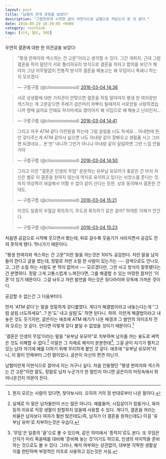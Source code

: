 ```yaml
---
layout: post
title: "남혐의 전개 과정을 보았다"
description: "그럴듯하게 시작한 글이 어떤식으로 남혐으로 치닫는지 본 것 같다."
date: 2016-05-29 16:39:05 +0900
category: rezthink
tags: [시사, 혐오, SNS]
---
```


우연히 결혼에 대한 한 의견글을 보았다:


<blockquote class="twitter-tweet" data-lang="ko"><p lang="ko" dir="ltr">&quot;평생 한여자와 섹스하는 건 고문&quot;이라고 생각할 수 있다. 그건 개취지. 근데 그럼 결혼을 하지 말던가 서로 폴리아모리 방식으로 결혼을 하자고 합의를 보던가 해야지 그냥 아무말없이 전통적 방식의 결혼을 해놓고는 왜 무덤이니 족쇄니 하는지 모르겠다</p>&mdash; 구름구름 (@cloooooooooud) <a href="https://twitter.com/cloooooooooud/status/705627978252746752">2016-03-04 14:36</a></blockquote>

<blockquote class="twitter-tweet" data-conversation="none" data-lang="ko"><p lang="ko" dir="ltr">서로 성생활에 대한 가치관이 안맞으면 결혼을 하질 말아야지 평생 한 여자랑만 섹스하는 게 고문같으면 주례가 검은머리 파뿌리 될때까지 서로만을 사랑하겠습니까 할때 싫어요 안돼요 하지마세요 했어야지 왜 지입으로 예 해놓고 난리인지...</p>&mdash; 구름구름 (@cloooooooooud) <a href="https://twitter.com/cloooooooooud/status/705629129509449732">2016-03-04 14:41</a></blockquote>

<blockquote class="twitter-tweet" data-conversation="none" data-lang="ko"><p lang="ko" dir="ltr">그리고 자꾸 ATM 같다 이런말을 하는데 그럼 살림을 너도 하세요... 아내한테 돈만 갖다주는게 ATM 같아서 싫으면 너도 아내랑 같이 장봐오고 생필품 사고 그러면 되겠네요... 돈&#39;만&#39; 내니까 그런거 아니냐 아내랑 같이 살림하면 그런 느낌 안들거야</p>&mdash; 구름구름 (@cloooooooooud) <a href="https://twitter.com/cloooooooooud/status/705631492098002944">2016-03-04 14:50</a></blockquote>

<blockquote class="twitter-tweet" data-conversation="none" data-lang="ko"><p lang="ko" dir="ltr">그리고 이런 &quot;결혼은 인생의 무덤&quot; 운운하는 유부남 유모어가 좆같은 건 마치 자신은 별로 이 결혼을 원하지 않는데 억지로 유지하고 있다는 뉘앙스를 준다는 것. 마치 여성쪽이 애걸해서 어쩔 수 없이 같이 산다는 듯한. 상호 동의해서 결혼한 건데도.</p>&mdash; 구름구름 (@cloooooooooud) <a href="https://twitter.com/cloooooooooud/status/705639222158315520">2016-03-04 15:21</a></blockquote>

<blockquote class="twitter-tweet" data-conversation="none" data-lang="ko"><p lang="ko" dir="ltr">이것도 일종의 우월감 획득하기, 주도권 획득하기 같은 걸까? 하여튼 이해가 안간다.</p>&mdash; 구름구름 (@cloooooooooud) <a href="https://twitter.com/cloooooooooud/status/705639739412471809">2016-03-04 15:23</a></blockquote>

<script async src="//platform.twitter.com/widgets.js" charset="utf-8"></script>


처음엔 공감으로 시작해 웃으면서 봤는데, 뒤로 갈수록 웃음기가 사라지면서 공감도 전혀 못하게 됐다. 막나가기 때문이다.

"평생 한여자와 섹스하는 건 고문"이란 말을 까는것은 100% 공감한다. 저런 말을 남자들이 한다고 글을 썼는데, 정말로 저딴 소릴 한 사람이 있는가는 --- 검색으로도 안나오고, 그런 소릴 하는 사람도 본 적이 없어서 --- 모르겠다만, 그런 사고 방식이 잘못됐다는건 분명하다. 정말 그게 고통스럽게 느껴진다면, 그를 해결할 수 있는 마땅한 절차인 '이혼'이 있기 때문이다. 그걸 놔두고 저런 발언을 하는것은 뒷다마이며 모독에 가까운 것이다.

공감할 수 없는건 그 다음부터다.

먼저 'ATM 같다'는 말을 엉뚱하게 갖다붙였다. 게다가 해결법이라고 내놓는다는게 "그럼 살림 너도하세요"...? 돈'도' 내고 살림'도' 하면 된다니. 하하. 이런게 해결법이라고 내놓은 것도 웃기지만, 글쓴이는 애초에 ATM 얘기가 나온 배경과 그 발언의 의미조차 전혀 모르는 것 같다. 안다면 이렇게 갖다 붙일 수 없었을 것이기 때문이다.[^1]

[^1]: 뭔지 모르는 사람이 있다면, 찾아보시라. 오히려 거의 정 반대로부터 나온 말이다.

'결혼은 인생의 무덤'이라는 말을 "유부남 유모어"로 치부하며 남자를 까는 용도로 써먹은 것도 이해할 수 없다.[^2] 이말은 그 자체로 해석이 분분한데[^3], 그걸 굳이 자기가 펼치고 있는 남자 까기에 예를 더하기 위해 무리하게 붙인 것 같다. 애초에 "유부남 유모어"라니, 이 말이 언제부터 그런 말이었나. 글쓴이 자신의 편견 아닌가.

[^2]: 실제로 이 말은 남자들만이 쓰는 말은 아니다. 예를들어, 시집살이가 힘들거나, 육아 등의 이유로 직장 생활이 원할하지 않을때 사용할 수 있다. 게다가, 결혼을 꺼리는 비율은 남자보다 여자가 훨씬 많은데도(즉, 남자가 더 결혼을 원하는데도) 이걸 '유부남 유머'로 치부하는것은 우습다.

[^3]: '무덤'은 일종의 '끝'으로 볼 수 있으며, 같은 의미에서 '종착지'로도 본다. 또 무덤은 산자가 미리 죽을때를 대비해 '준비해 놓는 것'이기도 하므로, 인생의 마지막을 준비하는 것으로도 볼 수 있다. 그러나, 해석 여부와는 상관없이, 대부분 각팍한 생활살이를 한탄하며 부정적인 어조로 사용하고 있는것은 사실.

남혐이란게 이딴식으로 끌어내 지는 거구나 싶다.
처음 인용했던 "평생 한여자와 섹스하는 건 고문"이란 말도, 정말로 남자 누군가가 한 말인지 아니면 글쓴이의 머릿속에서 튀어나온건지 의문이 든다.
